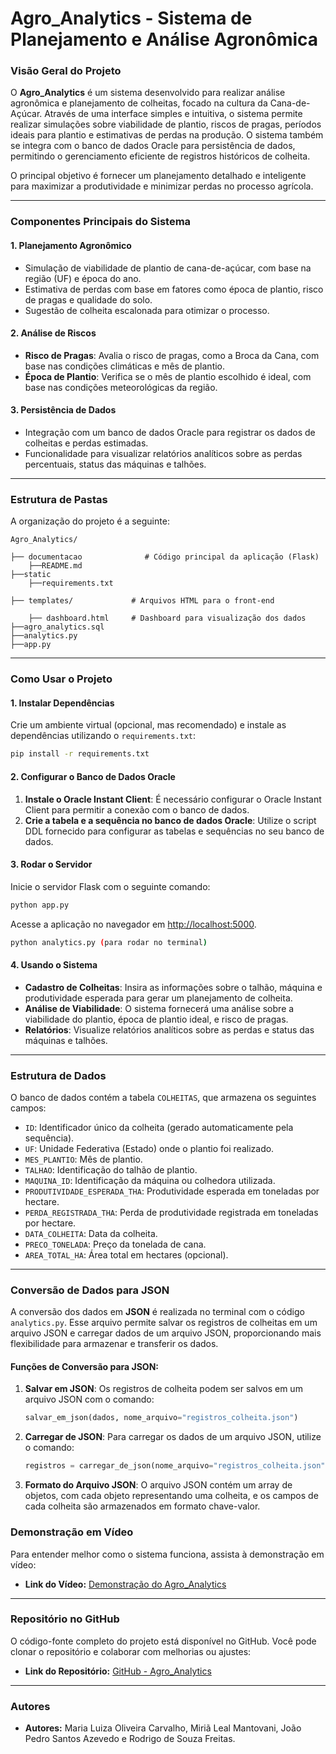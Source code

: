 # **Agro_Analytics - Sistema de Planejamento e Análise Agronômica**

### **Visão Geral do Projeto**

O **Agro_Analytics** é um sistema desenvolvido para realizar análise agronômica e planejamento de colheitas, focado na cultura da Cana-de-Açúcar. Através de uma interface simples e intuitiva, o sistema permite realizar simulações sobre viabilidade de plantio, riscos de pragas, períodos ideais para plantio e estimativas de perdas na produção. O sistema também se integra com o banco de dados Oracle para persistência de dados, permitindo o gerenciamento eficiente de registros históricos de colheita.

O principal objetivo é fornecer um planejamento detalhado e inteligente para maximizar a produtividade e minimizar perdas no processo agrícola.

---

### **Componentes Principais do Sistema**

#### **1. Planejamento Agronômico**

* Simulação de viabilidade de plantio de cana-de-açúcar, com base na região (UF) e época do ano.
* Estimativa de perdas com base em fatores como época de plantio, risco de pragas e qualidade do solo.
* Sugestão de colheita escalonada para otimizar o processo.

#### **2. Análise de Riscos**

* **Risco de Pragas**: Avalia o risco de pragas, como a Broca da Cana, com base nas condições climáticas e mês de plantio.
* **Época de Plantio**: Verifica se o mês de plantio escolhido é ideal, com base nas condições meteorológicas da região.

#### **3. Persistência de Dados**

* Integração com um banco de dados Oracle para registrar os dados de colheitas e perdas estimadas.
* Funcionalidade para visualizar relatórios analíticos sobre as perdas percentuais, status das máquinas e talhões.

---

### **Estrutura de Pastas**

A organização do projeto é a seguinte:

```
Agro_Analytics/

├── documentacao              # Código principal da aplicação (Flask)
    ├──README.md
├──static
    ├──requirements.txt

├── templates/             # Arquivos HTML para o front-end

    ├── dashboard.html     # Dashboard para visualização dos dados
├──agro_analytics.sql
├──analytics.py
├──app.py

```

---

### **Como Usar o Projeto**

#### **1. Instalar Dependências**

Crie um ambiente virtual (opcional, mas recomendado) e instale as dependências utilizando o `requirements.txt`:

```bash
pip install -r requirements.txt
```

#### **2. Configurar o Banco de Dados Oracle**

1. **Instale o Oracle Instant Client**: É necessário configurar o Oracle Instant Client para permitir a conexão com o banco de dados.
2. **Crie a tabela e a sequência no banco de dados Oracle**: Utilize o script DDL fornecido para configurar as tabelas e sequências no seu banco de dados.

#### **3. Rodar o Servidor**

Inicie o servidor Flask com o seguinte comando:

```bash
python app.py
```

Acesse a aplicação no navegador em [http://localhost:5000](http://localhost:5000).

```bash
python analytics.py (para rodar no terminal)
```

#### **4. Usando o Sistema**

* **Cadastro de Colheitas**: Insira as informações sobre o talhão, máquina e produtividade esperada para gerar um planejamento de colheita.
* **Análise de Viabilidade**: O sistema fornecerá uma análise sobre a viabilidade do plantio, época de plantio ideal, e risco de pragas.
* **Relatórios**: Visualize relatórios analíticos sobre as perdas e status das máquinas e talhões.

---

### **Estrutura de Dados**

O banco de dados contém a tabela `COLHEITAS`, que armazena os seguintes campos:

* `ID`: Identificador único da colheita (gerado automaticamente pela sequência).
* `UF`: Unidade Federativa (Estado) onde o plantio foi realizado.
* `MES_PLANTIO`: Mês de plantio.
* `TALHAO`: Identificação do talhão de plantio.
* `MAQUINA_ID`: Identificação da máquina ou colhedora utilizada.
* `PRODUTIVIDADE_ESPERADA_THA`: Produtividade esperada em toneladas por hectare.
* `PERDA_REGISTRADA_THA`: Perda de produtividade registrada em toneladas por hectare.
* `DATA_COLHEITA`: Data da colheita.
* `PRECO_TONELADA`: Preço da tonelada de cana.
* `AREA_TOTAL_HA`: Área total em hectares (opcional).

---

### **Conversão de Dados para JSON**

A conversão dos dados em **JSON** é realizada no terminal com o código `analytics.py`. Esse arquivo permite salvar os registros de colheitas em um arquivo JSON e carregar dados de um arquivo JSON, proporcionando mais flexibilidade para armazenar e transferir os dados.

#### **Funções de Conversão para JSON:**

1. **Salvar em JSON**: Os registros de colheita podem ser salvos em um arquivo JSON com o comando:

   ```python
   salvar_em_json(dados, nome_arquivo="registros_colheita.json")
   ```

2. **Carregar de JSON**: Para carregar os dados de um arquivo JSON, utilize o comando:

   ```python
   registros = carregar_de_json(nome_arquivo="registros_colheita.json")
   ```

3. **Formato do Arquivo JSON**: O arquivo JSON contém um array de objetos, com cada objeto representando uma colheita, e os campos de cada colheita são armazenados em formato chave-valor.


### **Demonstração em Vídeo**

Para entender melhor como o sistema funciona, assista à demonstração em vídeo:

* **Link do Vídeo:** [Demonstração do Agro_Analytics](https://www.youtube.com/watch?v=5ZzWfqERmik)

---

### **Repositório no GitHub**

O código-fonte completo do projeto está disponível no GitHub. Você pode clonar o repositório e colaborar com melhorias ou ajustes:

* **Link do Repositório:** [GitHub - Agro_Analytics](https://github.com/joaostazevedo172/agro_analytics)

---

### **Autores**

* **Autores:** Maria Luiza Oliveira Carvalho, Miriã Leal Mantovani, João Pedro Santos Azevedo e Rodrigo de Souza Freitas.

